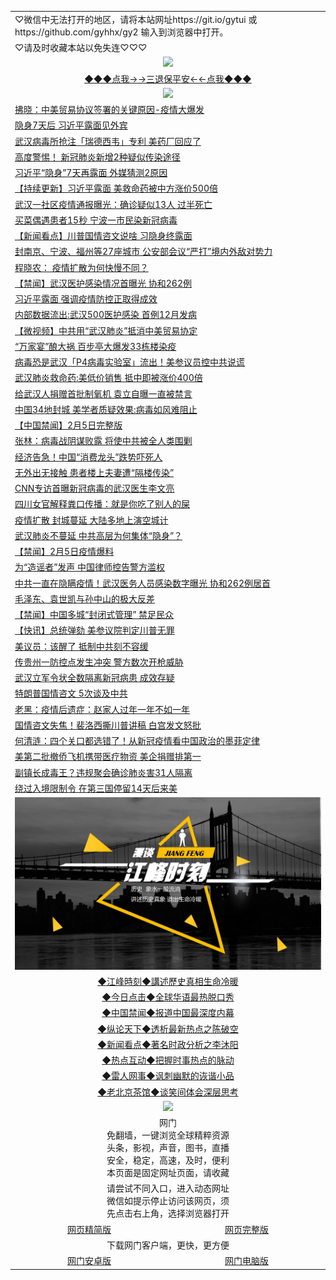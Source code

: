 <table>
<tr>
<td colspan="2" align=left>
♡微信中无法打开的地区，请将本站网址https://git.io/gytui 或 https://github.com/gyhhx/gy2 输入到浏览器中打开。 
 </td>
</tr>
 <tr>
 <td colspan="2" align=left>
♡请及时收藏本站以免失连♡♡♡
</td>
 </tr>
  <tr>
    <td colspan="2" align=center><img src="https://github.com/gyhhx/image-upload/blob/master/3t.jpg"></td>
 </tr>
 <tr><td colspan="2" align="center"><a href="https://xball.casa/oo.aspx?name=ogQuit&key=eqxowaguscvmxdgc&from=gy">◆◆◆点我→→三退保平安←←点我◆◆◆</a></td></tr>
  <tr>
    <td colspan="2" align=center><img src="https://cdn.jsdelivr.net/gh/gyoupiodf/im1/%E7%BD%91%E9%97%A8%E6%96%B0%E9%97%BB1.jpg"></td>
 </tr>
<tr><td colspan="2" align="left"><a href="https://xball.casa/oo.aspx?name=c1126530&key=eqxowaguscvmxdgc&from=gy">拂晓：中美贸易协议签署的关键原因-疫情大爆发</a></td></tr>
<tr><td colspan="2" align="left"><a href="https://xball.casa/oo.aspx?name=c1126569&key=eqxowaguscvmxdgc&from=gy">隐身7天后 习近平露面见外宾</a></td></tr>
<tr><td colspan="2" align="left"><a href="https://xball.casa/oo.aspx?name=c1126598&key=eqxowaguscvmxdgc&from=gy">武汉病毒所抢注「瑞德西韦」专利 美药厂回应了</a></td></tr>
<tr><td colspan="2" align="left"><a href="https://xball.casa/oo.aspx?name=c1126677&key=eqxowaguscvmxdgc&from=gy">高度警惕！ 新冠肺炎新增2种疑似传染途径</a></td></tr>
<tr><td colspan="2" align="left"><a href="https://xball.casa/oo.aspx?name=c1126635&key=eqxowaguscvmxdgc&from=gy">习近平“隐身”7天再露面 外媒猜测2原因</a></td></tr>
<tr><td colspan="2" align="left"><a href="https://xball.casa/oo.aspx?name=c1120084&key=eqxowaguscvmxdgc&from=gy">【持续更新】习近平露面 美救命药被中方涨价500倍</a></td></tr>
<tr><td colspan="2" align="left"><a href="https://xball.casa/oo.aspx?name=c1126654&key=eqxowaguscvmxdgc&from=gy">武汉一社区疫情通报曝光：确诊疑似13人 过半死亡</a></td></tr>
<tr><td colspan="2" align="left"><a href="https://xball.casa/oo.aspx?name=c1126676&key=eqxowaguscvmxdgc&from=gy">买菜偶遇患者15秒 宁波一市民染新冠病毒</a></td></tr>
<tr><td colspan="2" align="left"><a href="https://xball.casa/oo.aspx?name=c1126602&key=eqxowaguscvmxdgc&from=gy">【新闻看点】川普国情咨文说啥 习隐身终露面</a></td></tr>
<tr><td colspan="2" align="left"><a href="https://xball.casa/oo.aspx?name=c1126645&key=eqxowaguscvmxdgc&from=gy">封南京、宁波、福州等27座城市 公安部会议“严打”境内外敌对势力</a></td></tr>
<tr><td colspan="2" align="left"><a href="https://xball.casa/oo.aspx?name=c1126585&key=eqxowaguscvmxdgc&from=gy">程晓农： 疫情扩散为何快慢不同？</a></td></tr>
<tr><td colspan="2" align="left"><a href="https://xball.casa/oo.aspx?name=c1126656&key=eqxowaguscvmxdgc&from=gy">【禁闻】武汉医护感染情况首曝光 协和262例</a></td></tr>
<tr><td colspan="2" align="left"><a href="https://xball.casa/oo.aspx?name=c1126669&key=eqxowaguscvmxdgc&from=gy">习近平露面  强调疫情防控正取得成效</a></td></tr>
<tr><td colspan="2" align="left"><a href="https://xball.casa/oo.aspx?name=c1126678&key=eqxowaguscvmxdgc&from=gy">内部数据流出:武汉500医护感染 首例12月发病</a></td></tr>
<tr><td colspan="2" align="left"><a href="https://xball.casa/oo.aspx?name=c1126680&key=eqxowaguscvmxdgc&from=gy">【微视频】中共用“武汉肺炎”抵消中美贸易协定</a></td></tr>
<tr><td colspan="2" align="left"><a href="https://xball.casa/oo.aspx?name=c1126634&key=eqxowaguscvmxdgc&from=gy">“万家宴”酿大祸 百步亭大爆发33栋楼染疫</a></td></tr>
<tr><td colspan="2" align="left"><a href="https://xball.casa/oo.aspx?name=c1126580&key=eqxowaguscvmxdgc&from=gy">病毒恐是武汉「P4病毒实验室」流出！美参议员控中共说谎</a></td></tr>
<tr><td colspan="2" align="left"><a href="https://xball.casa/oo.aspx?name=c1126549&key=eqxowaguscvmxdgc&from=gy">武汉肺炎救命药:美低价销售 抵中即被涨价400倍</a></td></tr>
<tr><td colspan="2" align="left"><a href="https://xball.casa/oo.aspx?name=c1126651&key=eqxowaguscvmxdgc&from=gy">给武汉人捐赠首批制氧机 袁立自曝一直被禁言</a></td></tr>
<tr><td colspan="2" align="left"><a href="https://xball.casa/oo.aspx?name=c1126547&key=eqxowaguscvmxdgc&from=gy">中国34地封城 美学者质疑效果:病毒如风难阻止</a></td></tr>
<tr><td colspan="2" align="left"><a href="https://xball.casa/oo.aspx?name=c1126679&key=eqxowaguscvmxdgc&from=gy">【中国禁闻】2月5日完整版</a></td></tr>
<tr><td colspan="2" align="left"><a href="https://xball.casa/oo.aspx?name=c1126575&key=eqxowaguscvmxdgc&from=gy">张林：病毒战阴谋败露 将使中共被全人类围剿</a></td></tr>
<tr><td colspan="2" align="left"><a href="https://xball.casa/oo.aspx?name=c1126610&key=eqxowaguscvmxdgc&from=gy">经济告急！中国“消费龙头”跌势吓死人</a></td></tr>
<tr><td colspan="2" align="left"><a href="https://xball.casa/oo.aspx?name=c1126632&key=eqxowaguscvmxdgc&from=gy">无外出无接触 患者楼上夫妻遭“隔楼传染”</a></td></tr>
<tr><td colspan="2" align="left"><a href="https://xball.casa/oo.aspx?name=c1126686&key=eqxowaguscvmxdgc&from=gy">CNN专访首曝新冠病毒的武汉医生李文亮</a></td></tr>
<tr><td colspan="2" align="left"><a href="https://xball.casa/oo.aspx?name=c1126612&key=eqxowaguscvmxdgc&from=gy">四川女官解释粪口传播：就是你吃了别人的屎</a></td></tr>
<tr><td colspan="2" align="left"><a href="https://xball.casa/oo.aspx?name=c1126681&key=eqxowaguscvmxdgc&from=gy">疫情扩散 封城蔓延 大陆多地上演空城计</a></td></tr>
<tr><td colspan="2" align="left"><a href="https://xball.casa/oo.aspx?name=c1126668&key=eqxowaguscvmxdgc&from=gy">武汉肺炎不蔓延 中共高层为何集体“隐身”？</a></td></tr>
<tr><td colspan="2" align="left"><a href="https://xball.casa/oo.aspx?name=c1126655&key=eqxowaguscvmxdgc&from=gy">【禁闻】2月5日疫情爆料</a></td></tr>
<tr><td colspan="2" align="left"><a href="https://xball.casa/oo.aspx?name=c1126652&key=eqxowaguscvmxdgc&from=gy">为“造谣者”发声 中国律师控告警方滥权</a></td></tr>
<tr><td colspan="2" align="left"><a href="https://xball.casa/oo.aspx?name=c1126691&key=eqxowaguscvmxdgc&from=gy">中共一直在隐瞒疫情！武汉医务人员感染数字曝光 协和262例居首</a></td></tr>
<tr><td colspan="2" align="left"><a href="https://xball.casa/oo.aspx?name=c1126683&key=eqxowaguscvmxdgc&from=gy">毛泽东、袁世凯与孙中山的极大反差</a></td></tr>
<tr><td colspan="2" align="left"><a href="https://xball.casa/oo.aspx?name=c1126653&key=eqxowaguscvmxdgc&from=gy">【禁闻】中国多城“封闭式管理” 禁足民众</a></td></tr>
<tr><td colspan="2" align="left"><a href="https://xball.casa/oo.aspx?name=c1126670&key=eqxowaguscvmxdgc&from=gy">【快讯】总统弹劾 美参议院判定川普无罪</a></td></tr>
<tr><td colspan="2" align="left"><a href="https://xball.casa/oo.aspx?name=c1126648&key=eqxowaguscvmxdgc&from=gy">美议员：该醒了 抵制中共刻不容缓</a></td></tr>
<tr><td colspan="2" align="left"><a href="https://xball.casa/oo.aspx?name=c1126665&key=eqxowaguscvmxdgc&from=gy">传贵州一防控点发生冲突  警方数次开枪威胁</a></td></tr>
<tr><td colspan="2" align="left"><a href="https://xball.casa/oo.aspx?name=c1126675&key=eqxowaguscvmxdgc&from=gy">武汉立军令状全数隔离新冠病患 成效存疑</a></td></tr>
<tr><td colspan="2" align="left"><a href="https://xball.casa/oo.aspx?name=c1126649&key=eqxowaguscvmxdgc&from=gy">特朗普国情咨文 5次谈及中共</a></td></tr>
<tr><td colspan="2" align="left"><a href="https://xball.casa/oo.aspx?name=c1126690&key=eqxowaguscvmxdgc&from=gy">老黑：疫情后遗症：赵家人过年一年不如一年</a></td></tr>
<tr><td colspan="2" align="left"><a href="https://xball.casa/oo.aspx?name=c1126625&key=eqxowaguscvmxdgc&from=gy">国情咨文失焦！裴洛西撕川普讲稿 白宫发文怒批</a></td></tr>
<tr><td colspan="2" align="left"><a href="https://xball.casa/oo.aspx?name=c1126574&key=eqxowaguscvmxdgc&from=gy">何清涟：四个关口都选错了！从新冠疫情看中国政治的墨菲定律</a></td></tr>
<tr><td colspan="2" align="left"><a href="https://xball.casa/oo.aspx?name=c1126658&key=eqxowaguscvmxdgc&from=gy">美第二批撤侨飞机携带医疗物资 美企捐赠排第一</a></td></tr>
<tr><td colspan="2" align="left"><a href="https://xball.casa/oo.aspx?name=c1126628&key=eqxowaguscvmxdgc&from=gy">副镇长成毒王？违规聚会确诊肺炎害31人隔离</a></td></tr>
<tr><td colspan="2" align="left"><a href="https://xball.casa/oo.aspx?name=c1126671&key=eqxowaguscvmxdgc&from=gy">绕过入境限制令 在第三国停留14天后来美</a></td></tr>
 <tr>
   <td colspan="2" align=center><img src="https://github.com/gyoupiodf/im1/blob/master/jf-1.jpg"></td>
  </tr>
   <tr>
   <td colspan="2" align=center> 
<a href="https://xball.casa/oo.aspx?name=c922850&key=eqxowaguscvmxdgc&from=gy&tag=9877">◆江峰時刻◆講述歷史真相生命冷暖</a><br/>
    </td>
  </tr>
   <tr>
   <td colspan="2" align=center> 
<a href="https://xball.casa/oo.aspx?name=c816850&key=eqxowaguscvmxdgc&from=gy&tag=9877">◆今日点击◆全球华语最热脱口秀</a><br/>
    </td>
  </tr>
  <tr>
  <td colspan="2" align=center>
<a href="https://xball.casa/oo.aspx?name=c816860&key=eqxowaguscvmxdgc&from=gy&tag=99733110">◆中国禁闻◆报道中国最深度内幕</a><br/>
   </tr>
  <tr>
     <td colspan="2" align=center>
<a href="https://xball.casa/oo.aspx?name=c816855&key=eqxowaguscvmxdgc&from=gy&tag=997110">◆纵论天下◆透析最新热点之陈破空</a><br/>
   </tr>
   <tr>
      <td colspan="2" align=center>
<a href="https://xball.casa/oo.aspx?name=c838308&key=eqxowaguscvmxdgc&from=gy&tag=9973110">◆新闻看点◆著名时政分析之李沐阳</a><br/>
   </tr>
   <tr>
     <td colspan="2" align=center>
<a href="https://xball.casa/oo.aspx?name=c816852&key=eqxowaguscvmxdgc&from=gy&tag=9733110">◆热点互动◆把握时事热点的脉动</a><br/>
   </tr>
   <tr>
      <td colspan="2" align=center>
<a href="https://xball.casa/oo.aspx?name=c816694&key=eqxowaguscvmxdgc&from=gy&tag=93310">◆雷人网事◆讽刺幽默的诙谐小品</a><br/>
   </tr>
   <tr>
    <td colspan="2" align=center>
<a href="https://xball.casa/oo.aspx?name=c816650&key=eqxowaguscvmxdgc&from=gy&tag=9973110">◆老北京茶馆◆谈笑间体会深层思考</a><br/>
   </tr>
 <tr>
    <td colspan="2" align="center"><img src="https://gitlab.com/ogate2/up/raw/master/_/oGate65.jpg"/></td>
  </tr>
  <tr>
    <td colspan="2" align="center">网门<br/>免翻墙，一键浏览全球精粹资源<br/>头条，影视，声音，图书，直播<br/>安全，稳定，高速，及时，便利<br/>本页面是固定网址页面，请收藏</td>
  <tr>
  <tr>
    <td colspan="2" align="center">请尝试不同入口，进入动态网址<br/>微信如提示停止访问该网页，须<br/>先点击右上角，选择浏览器打开</td>
  <tr>  
  <tr>
    <td align="center"><a href="https://gitcdn.xyz/repo/otiny/up/master/show002.htm">网页精简版</a></td>
    <td align="center"><a href="https://gitcdn.xyz/repo/otiny/up/master/show001.htm">网页完整版</a></td>
  </tr>
  <tr>
    <td colspan="2" align="center">下载网门客户端，更快，更方便</td>
  <tr>
  <tr>
    <td align="center"><a href="https://raw.githubusercontent.com/opipe/up/master/oGatea.apk">网门安卓版</a></td>
    <td align="center"><a href="https://raw.githubusercontent.com/opipe/up/master/oGate.zip">网门电脑版</a></td>
  </tr>
</table>


